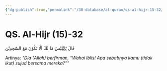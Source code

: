 ```yaml
---
{"dg-publish":true,"permalink":"/30-database/al-quran/qs-al-hijr-15-32/"}
---
```



# QS. Al-Hijr (15)-32
قَالَ يٰٓاِبْلِيْسُ مَا لَكَ اَلَّا تَكُوْنَ مَعَ السّٰجِدِيْنَ 

Artinya: *"Dia (Allah) berfirman, “Wahai Iblis! Apa sebabnya kamu (tidak ikut) sujud bersama mereka?”"*
